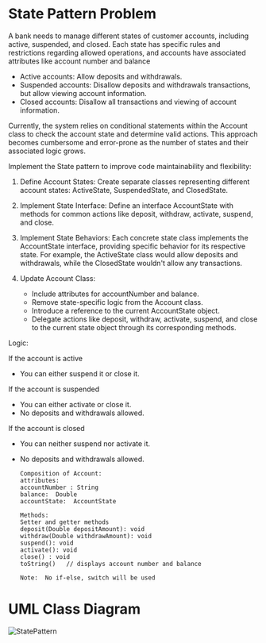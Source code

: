 # State Pattern Problem
A bank needs to manage different states of customer accounts, including active, suspended, and closed. Each state has specific rules and restrictions regarding allowed operations, and accounts have associated attributes like account number and balance

- Active accounts: Allow deposits and withdrawals.
- Suspended accounts: Disallow deposits and withdrawals transactions, but allow viewing account information.
- Closed accounts: Disallow all transactions and viewing of account information.

Currently, the system relies on conditional statements within the Account class to check the account state and determine valid actions. This approach becomes cumbersome and error-prone as the number of states and their associated logic grows.

Implement the State pattern to improve code maintainability and flexibility:
1. Define Account States: Create separate classes representing different account states: ActiveState, SuspendedState, and ClosedState.
2. Implement State Interface: Define an interface AccountState with methods for common actions like deposit, withdraw, activate, suspend, and close.
3. Implement State Behaviors: Each concrete state class implements the AccountState interface, providing specific behavior for its respective state. For example, the ActiveState class would allow deposits and withdrawals, while the ClosedState wouldn't allow any transactions.
4. Update Account Class:

   - Include attributes for accountNumber and balance.
   - Remove state-specific logic from the Account class.
   - Introduce a reference to the current AccountState object.
   - Delegate actions like deposit, withdraw, activate, suspend, and close to the current state object through its corresponding methods.
  
Logic:

If the account is active
- You can either suspend it or close it.
    
If the account is suspended
- You can either activate or close it.
- No deposits and withdrawals allowed.
     
If the account is closed
- You can neither suspend nor activate it.
- No deposits and withdrawals allowed.


      Composition of Account:
      attributes:
      accountNumber : String
      balance:  Double
      accountState:  AccountState
      
      Methods:
      Setter and getter methods
      deposit(Double depositAmount): void
      withdraw(Double withdrawAmount): void
      suspend(): void
      activate(): void
      close() : void
      toString()   // displays account number and balance
      
      Note:  No if-else, switch will be used

# UML Class Diagram
![StatePattern](https://github.com/JamesManalili/StatePattern/assets/142465145/240eaeba-cbd7-4f1b-b416-283e1e1a18eb)

